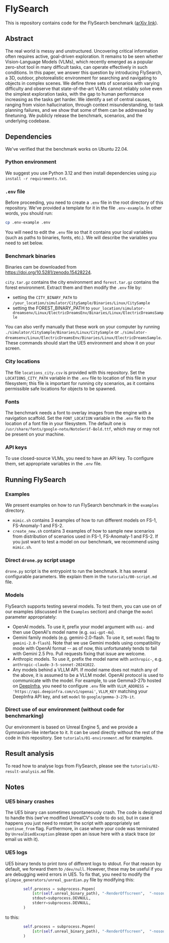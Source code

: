 # FlySearch

This is repository contains code for the FlySearch benchmark ([arXiv link](https://arxiv.org/abs/2506.02896v2)).

## Abstract 

The real world is messy and unstructured. Uncovering critical information often requires active, goal-driven exploration. It remains to be seen whether Vision-Language Models (VLMs), which recently emerged as a popular zero-shot tool in many difficult tasks, can operate effectively in such conditions. In this paper, we answer this question by introducing FlySearch, a 3D, outdoor, photorealistic environment for searching and navigating to objects in complex scenes. We define three sets of scenarios with varying difficulty and observe that state-of-the-art VLMs cannot reliably solve even the simplest exploration tasks, with the gap to human performance increasing as the tasks get harder. We identify a set of central causes, ranging from vision hallucination, through context misunderstanding, to task planning failures, and we show that some of them can be addressed by finetuning. We publicly release the benchmark, scenarios, and the underlying codebase.


## Dependencies

We've verified that the benchmark works on Ubuntu 22.04. 

### Python environment 

We suggest you use Python 3.12 and then install dependencies using `pip install -r requirements.txt`.

### `.env` file 

Before proceeding, you need to create a `.env` file in the root directory of this repository. We've provided a template for it in the file `.env-example`. In other words, you should run:

```bash 
cp .env-example .env
```

You will need to edit the `.env` file so that it contains your local variables (such as paths to binaries, fonts, etc.). We will describe the variables you need to set below.

### Benchmark binaries

Binaries cam be downloaded from https://doi.org/10.5281/zenodo.15428224.

`city.tar.gz` contains the city environment and
`forest.tar.gz` contains the forest environment. Extract them and then modify the `.env` file by:

* setting the `CITY_BINARY_PATH` to `/your_location/simulator/CitySample/Binaries/Linux/CitySample`
* setting the FOREST_BINARY_PATH to `your_location/simulator-dreamsenv/Linux/ElectricDreamsEnv/Binaries/Linux/ElectricDreamsSample`

You can also verify manually that these work on your computer by
running `./simulator/CitySample/Binaries/Linux/CitySample` or
`./simulator-dreamsenv/Linux/ElectricDreamsEnv/Binaries/Linux/ElectricDreamsSample`. These commands should start the UE5
environment and show it on your screen.

### City locations

The file `locations_city.csv` is provided with this repository. Set the `LOCATIONS_CITY_PATH` variable in the `.env` file to location of this file in your filesystem; this file is important for running city scenarios, as it contains permissible safe locations for objects to be spawned.

### Fonts

The benchmark needs a font to overlay images from the engine with a navigation scaffold. Set the `FONT_LOCATION` variable in the `.env` file to the location of a font file in your filesystem. The default one is `/usr/share/fonts/google-noto/NotoSerif-Bold.ttf`, which may or may not be present on your machine.

### API keys

To use closed-source VLMs, you need to have an API key. To configure them, set appropriate variables in the
`.env` file.


## Running FlySearch

### Examples 

We present examples on how to run FlySearch benchmark in the `examples` directory.

- `mimic.sh` contains 3 examples of how to run different models on FS-1, FS-Anomaly-1 and FS-2.
- `create_new.sh` contains 3 examples of how to sample new scenarios from distribution of scenarios used in FS-1, FS-Anomaly-1 and FS-2. 
If you just want to test a model on our benchmark, we recommend using `mimic.sh`.


### Direct `drone.py` script usage

`drone.py` script is the entrypoint to run the benchmark. It has several configurable parameters. We explain them in the `tutorials/00-script.md` file.

### Models 

FlySearch supports testing several models. To test them, you can use on of our examples (discussed in the `Examples` section) and change the `model` parameter appropriately:
* OpenAI models. To use it, prefix your model argument with `oai-` and then use OpenAI's model name (e.g. `oai-gpt-4o`).
* Gemini family models (e.g. gemini-2.0-flash. To use it, set `model` flag to `gemini-2.0-flash`). Note that we use Gemini models using compatibility mode with OpenAI format -- as of now, this unfortunately tends to fail with Gemini 2.5 Pro. Pull requests fixing that issue are welcome.
* Anthropic models. To use it, prefix the model name with `anthropic-`, e.g. `anthropic-claude-3-5-sonnet-20241022`.
* Any models behind a VLLM API. If model name does not match any of the above, it is assumed to be a VLLM model. OpenAI protocol is used to communicate with the model. For example, to use Gemma3-27b hosted on [DeepInfra](https://deepinfra.com/), you need to configure `.env` file with `VLLM_ADDRESS = 'https://api.deepinfra.com/v1/openai'`, `VLLM_KEY` matching your DeepInfra API key, and set `model` to `google/gemma-3-27b-it`.

### Direct use of our environment (without code for benchmarking)

Our environment is based on Unreal Engine 5, and we provide a Gymnasium-like interface to it. It can be used directly without the rest of the code in this repository. See `tutorials/01-environment.md` for examples. 

## Result analysis

To read how to analyse logs from FlySearch, please see the `tutorials/02-result-analysis.md` file.

## Notes

### UE5 binary crashes 

The UE5 binary can sometimes spontaneously crash. The code is designed to handle this (we've modified UnrealCV's code to do so), but in case it happens you just need to restart the script with appropriately set `continue_from` flag. Furthermore, in case where your code was terminated by `UnrealDiedException` please open an issue here with a stack trace (or email us with it).

### UE5 logs

UE5 binary tends to print _tons_ of different logs to stdout. For that reason by default, we forward them to `/dev/null`. However, these may be useful if you are debugging weird errors in UE5. To fix that, you need to modify the `glimpse_generators/unreal_guardian.py` file by modifying this:

```python 
        self.process = subprocess.Popen(
            [str(self.unreal_binary_path), "-RenderOffscreen",  "-nosound"],
            stdout=subprocess.DEVNULL,
            stderr=subprocess.DEVNULL,
        )
```

to this:

```python 
        self.process = subprocess.Popen(
            [str(self.unreal_binary_path), "-RenderOffscreen",  "-nosound"],
        )
```